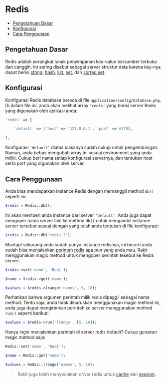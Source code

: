 # Redis

<!-- MarkdownTOC autolink="true" autoanchor="true" levels="2,3" bracket="round" lowercase="only_ascii" -->

- [Pengetahuan Dasar](#pengetahuan-dasar)
- [Konfigurasi](#konfigurasi)
- [Cara Penggunaan](#cara-penggunaan)

<!-- /MarkdownTOC -->


<a id="pengetahuan-dasar"></a>
## Pengetahuan Dasar

Redis adalah perangkat lunak penyimpanan key-value bersumber terbuka dan canggih. Ini sering disebut sebagai server struktur data karena key-nya dapat berisi [string](https://redis.io/topics/data-types#strings), [hash](https://redis.io/topics/data-types#hashes), [list](https://redis.io/topics/data-types#lists), [set](https://redis.io/topics/data-types#sets), dan [sorted set](https://redis.io/topics/data-types#sorted-sets).


<a id="konfigurasi"></a>
## Konfigurasi

Konfigurasi Redis database berada di file `application/config/database.php`. Di dalam file ini, anda akan melihat array `'redis'` yang berisi server Redis yang digunakan oleh aplikasi anda:

```php
'redis' => [

	'default' => ['host' => '127.0.0.1', 'port' => 6379],

],
```

Konfigurasi `'default'` diatas biasanya sudah cukup untuk pengembangan. Namun, anda bebas mengubah array ini sesuai environment yang anda miliki. Cukup beri nama setiap konfigurasi servernya, dan tentukan host serta port yang digunakan oleh server.


<a id="cara-penggunaan"></a>
## Cara Penggunaan

Anda bisa mendapatkan instance Redis dengan memanggil method `db()` seperti ini:

```php
$redis = Redis::db();
```

Ini akan memberi anda instance dari server `'default'`. Anda juga dapat mengoper nama server lain ke method `db()` untuk mengambil instance server tersebut sesuai dengan yang telah anda tentukan di file konfigurasi:

```php
$redis = Redis::db('redis_2');
```

Mantap! sekarang anda sudah punya instance redisnya, ini berarti anda sudah bisa menjalankan [perintah redis](https://redis.io/commands) apa pun yang anda mau. Rakit menggunakan magic method untuk mengoper perintah tesebut ke Redis server:

```php
$redis->set('name', 'Budi');

$name = $redis->get('name');

$values = $redis->lrange('names', 5, 10);
```

Perhatikan bahwa argumen perintah milik redis dipaggil sebagai nama method. Tentu saja, anda tidak diharuskan menggunakan magic method ini, anda juga dapat mengirimkan perintah ke server menggunakan method `run()` seperti berikut:

```php
$values = $redis->run('lrange', [5, 10]);
```

Hanya ingin menjalankan perintah di server redis default? Cukup gunakan magic method saja:

```php
Redis::set('name', 'Budi');

$name = Redis::get('name');

$values = Redis::lrange('names', 5, 10);
```

>  Rakit juga telah menyediakan driver redis untuk [cache](/docs/en/cache/config#redis) dan [session](/docs/en/session/config#redis).
